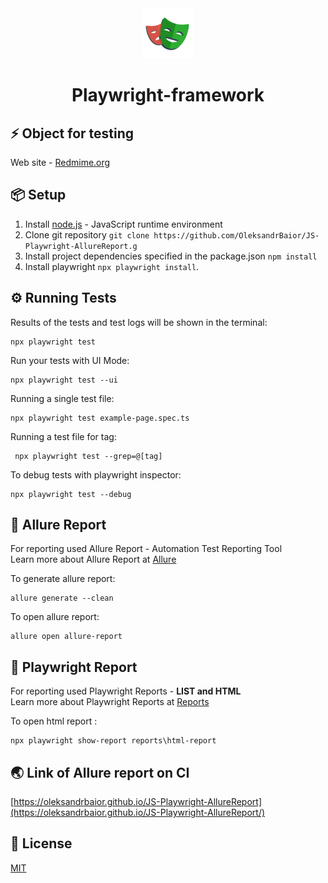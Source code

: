 <div align="center"> 
<img <img src="https://raw.githubusercontent.com/github/explore/60cd2530141f67f07a947fa2d310c482e287e387/topics/playwright/playwright.png" width="80"/>
 <h1>Playwright-framework</h1>
</div>

## ⚡️ Object for testing
Web site - [Redmime.org](https://www.redmine.org/)


##  📦 Setup

1. Install [node.js](https://nodejs.org/en/) - JavaScript runtime environment
2. Clone git repository `git clone https://github.com/OleksandrBaior/JS-Playwright-AllureReport.g`
3. Install project dependencies specified in the package.json `npm install`
4. Install playwright `npx playwright install`.

## ⚙️ Running Tests

Results of the tests and test logs will be shown in the terminal:

```
npx playwright test
```

Run your tests with UI Mode:

```
npx playwright test --ui
```

Running a single test file:

```
npx playwright test example-page.spec.ts
```

Running a test file for tag:

```
 npx playwright test --grep=@[tag]
```

To debug tests with playwright inspector:

```
npx playwright test --debug
```

## 📜 Allure Report

For reporting used Allure Report - Automation Test Reporting Tool  
Learn more about Allure Report at [Allure](https://allurereport.org/)

To generate allure report:

```
allure generate --clean
```

To open allure report:

```
allure open allure-report
```

## 📝 Playwright Report

For reporting used Playwright Reports - **LIST and HTML**  
Learn more about Playwright Reports at [Reports](https://playwright.dev/docs/test-reporters#introduction)

To open html report :

```
npx playwright show-report reports\html-report
```

## 🌏 Link of Allure report on CI 

[https://oleksandrbaior.github.io/JS-Playwright-AllureReport](https://oleksandrbaior.github.io/JS-Playwright-AllureReport/) 

## 🔑 License

[MIT](https://github.com/OleksandrBaior/JS-Playwright-AllureReport?tab=MIT-1-ov-file)
